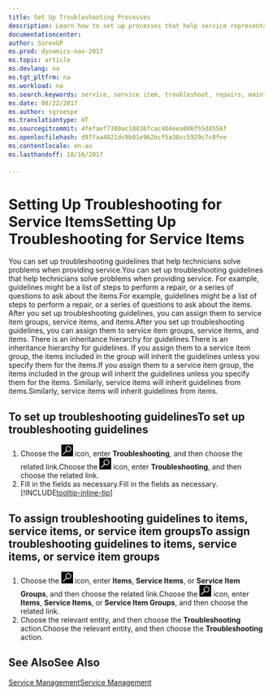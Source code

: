 ```yaml
---
title: Set Up Troubleshooting Processes
description: Learn how to set up processes that help service representatives identify and resolve issues with service items.
documentationcenter: 
author: SorenGP
ms.prod: dynamics-nav-2017
ms.topic: article
ms.devlang: na
ms.tgt_pltfrm: na
ms.workload: na
ms.search.keywords: service, service item, troubleshoot, repairs, maintenance
ms.date: 08/22/2017
ms.author: sgroespe
ms.translationtype: HT
ms.sourcegitcommit: 4fefaef7380ac10836fcac404eea006f55d8556f
ms.openlocfilehash: d97faa4821dc9b01e962bcf5a38cc5929c7c8fee
ms.contentlocale: en-au
ms.lasthandoff: 10/16/2017

---
```


# <a name="setting-up-troubleshooting-for-service-items"></a><span data-ttu-id="e33d5-103">Setting Up Troubleshooting for Service Items</span><span class="sxs-lookup"><span data-stu-id="e33d5-103">Setting Up Troubleshooting for Service Items</span></span>
<span data-ttu-id="e33d5-104">You can set up troubleshooting guidelines that help technicians solve problems when providing service.</span><span class="sxs-lookup"><span data-stu-id="e33d5-104">You can set up troubleshooting guidelines that help technicians solve problems when providing service.</span></span> <span data-ttu-id="e33d5-105">For example, guidelines might be a list of steps to perform a repair, or a series of questions to ask about the items.</span><span class="sxs-lookup"><span data-stu-id="e33d5-105">For example, guidelines might be a list of steps to perform a repair, or a series of questions to ask about the items.</span></span> <span data-ttu-id="e33d5-106">After you set up troubleshooting guidelines, you can assign them to service item groups, service items, and items.</span><span class="sxs-lookup"><span data-stu-id="e33d5-106">After you set up troubleshooting guidelines, you can assign them to service item groups, service items, and items.</span></span> <span data-ttu-id="e33d5-107">There is an inheritance hierarchy for guidelines.</span><span class="sxs-lookup"><span data-stu-id="e33d5-107">There is an inheritance hierarchy for guidelines.</span></span> <span data-ttu-id="e33d5-108">If you assign them to a service item group, the items included in the group will inherit the guidelines unless you specify them for the items.</span><span class="sxs-lookup"><span data-stu-id="e33d5-108">If you assign them to a service item group, the items included in the group will inherit the guidelines unless you specify them for the items.</span></span> <span data-ttu-id="e33d5-109">Similarly, service items will inherit guidelines from items.</span><span class="sxs-lookup"><span data-stu-id="e33d5-109">Similarly, service items will inherit guidelines from items.</span></span>  

## <a name="to-set-up-troubleshooting-guidelines"></a><span data-ttu-id="e33d5-110">To set up troubleshooting guidelines</span><span class="sxs-lookup"><span data-stu-id="e33d5-110">To set up troubleshooting guidelines</span></span>
1. <span data-ttu-id="e33d5-111">Choose the ![Search for Page or Report](media/ui-search/search_small.png "Search for Page or Report icon") icon, enter **Troubleshooting**, and then choose the related link.</span><span class="sxs-lookup"><span data-stu-id="e33d5-111">Choose the ![Search for Page or Report](media/ui-search/search_small.png "Search for Page or Report icon") icon, enter **Troubleshooting**, and then choose the related link.</span></span>  
2. <span data-ttu-id="e33d5-112">Fill in the fields as necessary.</span><span class="sxs-lookup"><span data-stu-id="e33d5-112">Fill in the fields as necessary.</span></span> [!INCLUDE[tooltip-inline-tip](includes/tooltip-inline-tip_md.md)]  

## <a name="to-assign-troubleshooting-guidelines-to-items-service-items-or-service-item-groups"></a><span data-ttu-id="e33d5-113">To assign troubleshooting guidelines to items, service items, or service item groups</span><span class="sxs-lookup"><span data-stu-id="e33d5-113">To assign troubleshooting guidelines to items, service items, or service item groups</span></span>
1. <span data-ttu-id="e33d5-114">Choose the ![Search for Page or Report](media/ui-search/search_small.png "Search for Page or Report icon") icon, enter **Items**, **Service Items**, or **Service Item Groups**, and then choose the related link.</span><span class="sxs-lookup"><span data-stu-id="e33d5-114">Choose the ![Search for Page or Report](media/ui-search/search_small.png "Search for Page or Report icon") icon, enter **Items**, **Service Items**, or **Service Item Groups**, and then choose the related link.</span></span>  
2. <span data-ttu-id="e33d5-115">Choose the relevant entity, and then choose the **Troubleshooting** action.</span><span class="sxs-lookup"><span data-stu-id="e33d5-115">Choose the relevant entity, and then choose the **Troubleshooting** action.</span></span>  

## <a name="see-also"></a><span data-ttu-id="e33d5-116">See Also</span><span class="sxs-lookup"><span data-stu-id="e33d5-116">See Also</span></span>
[<span data-ttu-id="e33d5-117">Service Management</span><span class="sxs-lookup"><span data-stu-id="e33d5-117">Service Management</span></span>](service-service.md)
